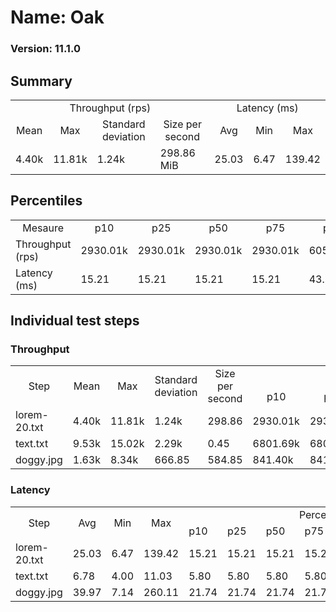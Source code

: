 # Name: Oak 
  
  ### Version: 11.1.0

## Summary
<table>
<tr>
    <td align="center" colspan="4">Throughput (rps)</td>
    <td align="center" colspan="3">Latency (ms)</td>
</tr>
<tr>
    <td align="center">Mean</td>
    <td align="center">Max</td>
    <td align="center">Standard deviation</td>
    <td align="center">Size per second</td>
    <td align="center">Avg</td>
    <td align="center">Min</td>
    <td align="center">Max</td>
</tr>
<tr>
    <td>4.40k</td>
    <td>11.81k</td>
    <td>1.24k</td>
    <td>298.86 MiB</td>
    <td>25.03</td>
    <td>6.47</td>
    <td>139.42</td>
</tr>
</table>

## Percentiles

<table>
<tr>
  <td align="center">Mesaure</td>
  <td align="center">p10</td>
  <td align="center">p25</td>
  <td align="center">p50</td>
  <td align="center">p75</td>
  <td align="center">p90</td>
  <td align="center">p95</td>
  <td align="center">p99</td>
</tr>
<tr>
  <td>Throughput (rps)</td>
  <td>2930.01k</td>
  <td>2930.01k</td>
  <td>2930.01k</td>
  <td>2930.01k</td>
  <td>6057.50k</td>
  <td>6405.16k</td>
  <td>7719.28k</td>
</tr>
<tr>
  <td>Latency (ms)</td>
  <td>15.21</td>
  <td>15.21</td>
  <td>15.21</td>
  <td>15.21</td>
  <td>43.53</td>
  <td>57.99</td>
  <td>87.56</td>
</tr>
</table>

## Individual test steps

### Throughput

<table>
<tr>
  <td align="center" rowspan="2">Step</td>
  <td align="center" rowspan="2">Mean</td>
  <td align="center" rowspan="2">Max</td>
  <td align="center" rowspan="2">Standard deviation</td>
  <td align="center" rowspan="2">Size per second</td>
  <td align="center" colspan="7">Percentiles</td>
</tr>
<tr>
  <!-- still Step -->
  <!-- still Mean -->
  <!-- still Max -->
  <!-- still Standard deviation -->
  <!-- still Size per second -->
  <td align="center">p10</td>
  <td align="center">p25</td>
  <td align="center">p50</td>
  <td align="center">p75</td>
  <td align="center">p90</td>
  <td align="center">p95</td>
  <td align="center">p99</td>
</tr>
<tr>
  <td>lorem-20.txt</td>
  <td>4.40k</td>
  <td>11.81k</td>
  <td>1.24k</td>
  <td>298.86</td>
  <td>2930.01k</td>
  <td>2930.01k</td>
  <td>2930.01k</td>
  <td>2930.01k</td>
  <td>6057.50k</td>
  <td>6405.16k</td>
  <td>7719.28k</td>
</tr><tr>
  <td>text.txt</td>
  <td>9.53k</td>
  <td>15.02k</td>
  <td>2.29k</td>
  <td>0.45</td>
  <td>6801.69k</td>
  <td>6801.69k</td>
  <td>6801.69k</td>
  <td>6801.69k</td>
  <td>13315.20k</td>
  <td>13955.08k</td>
  <td>14735.50k</td>
</tr><tr>
  <td>doggy.jpg</td>
  <td>1.63k</td>
  <td>8.34k</td>
  <td>666.85</td>
  <td>584.85</td>
  <td>841.40k</td>
  <td>841.40k</td>
  <td>841.40k</td>
  <td>841.40k</td>
  <td>2434.58k</td>
  <td>2655.84k</td>
  <td>3502.11k</td>
</tr></table>

### Latency

<table>
<tr>
  <td align="center" rowspan="2">Step</td>
  <td align="center" rowspan="2">Avg</td>
  <td align="center" rowspan="2">Min</td>
  <td align="center" rowspan="2">Max</td>
  <td align="center" colspan="7">Percentiles</td>
</tr>
<tr>
  <!-- still Avg -->
  <!-- still Min -->
  <!-- still Max -->
  <td>p10</td>
  <td>p25</td>
  <td>p50</td>
  <td>p75</td>
  <td>p90</td>
  <td>p95</td>
  <td>p99</td>
</tr>
<tr>
  <td>lorem-20.txt</td>
  <td>25.03</td>
  <td>6.47</td>
  <td>139.42</td>
  <td>15.21</td>
  <td>15.21</td>
  <td>15.21</td>
  <td>15.21</td>
  <td>43.53</td>
  <td>57.99</td>
  <td>87.56</td>
</tr><tr>
  <td>text.txt</td>
  <td>6.78</td>
  <td>4.00</td>
  <td>11.03</td>
  <td>5.80</td>
  <td>5.80</td>
  <td>5.80</td>
  <td>5.80</td>
  <td>7.76</td>
  <td>8.21</td>
  <td>9.83</td>
</tr><tr>
  <td>doggy.jpg</td>
  <td>39.97</td>
  <td>7.14</td>
  <td>260.11</td>
  <td>21.74</td>
  <td>21.74</td>
  <td>21.74</td>
  <td>21.74</td>
  <td>75.45</td>
  <td>103.86</td>
  <td>161.46</td>
</tr></table>